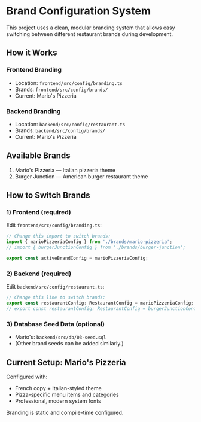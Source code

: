 # Brand Configuration System

This project uses a clean, modular branding system that allows easy switching between different restaurant brands during development.

## How it Works

### Frontend Branding
- Location: `frontend/src/config/branding.ts`
- Brands: `frontend/src/config/brands/`
- Current: Mario's Pizzeria

### Backend Branding
- Location: `backend/src/config/restaurant.ts`
- Brands: `backend/src/config/brands/`
- Current: Mario's Pizzeria

## Available Brands

1. Mario's Pizzeria — Italian pizzeria theme
2. Burger Junction — American burger restaurant theme

## How to Switch Brands

### 1) Frontend (required)
Edit `frontend/src/config/branding.ts`:
```ts
// Change this import to switch brands:
import { marioPizzeriaConfig } from './brands/mario-pizzeria';
// import { burgerJunctionConfig } from './brands/burger-junction';

export const activeBrandConfig = marioPizzeriaConfig;
```

### 2) Backend (required)
Edit `backend/src/config/restaurant.ts`:
```ts
// Change this line to switch brands:
export const restaurantConfig: RestaurantConfig = marioPizzeriaConfig;
// export const restaurantConfig: RestaurantConfig = burgerJunctionConfig;
```

### 3) Database Seed Data (optional)
- Mario's: `backend/src/db/03-seed.sql`
- (Other brand seeds can be added similarly.)

## Current Setup: Mario's Pizzeria

Configured with:
- French copy + Italian-styled theme
- Pizza-specific menu items and categories
- Professional, modern system fonts

Branding is static and compile-time configured.
